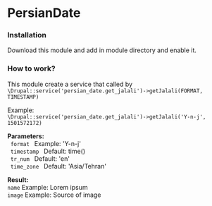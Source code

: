 # PersianDate

<h3> Installation </h3>

Download this module and add in module directory and enable it.

<h3> How to work? </h3>
This module create a service that called by <br>
 <code>\Drupal::service('persian_date.get_jalali')->getJalali(FORMAT, TIMESTAMP)</code>

Example: 
 <br><code>\Drupal::service('persian_date.get_jalali')->getJalali('Y-n-j', 1501572172)</code>

<b>Parameters:</b>
 <br><code> format </code> Example: 'Y-n-j'
 <br><code> timestamp </code> Default: time()
 <br><code> tr_num </code> Default: 'en'
 <br><code> time_zone  </code> Default: 'Asia/Tehran' 

<b>Result:</b>
 <br><code>name</code> Example: Lorem ipsum
 <br><code>image</code> Example: Source of image
 
 
